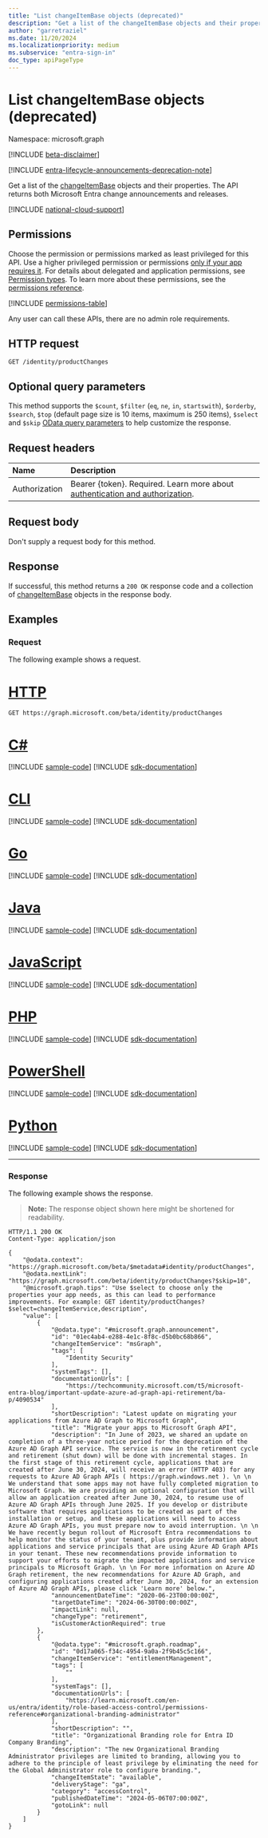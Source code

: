 ```yaml
---
title: "List changeItemBase objects (deprecated)"
description: "Get a list of the changeItemBase objects and their properties."
author: "garretraziel"
ms.date: 11/20/2024
ms.localizationpriority: medium
ms.subservice: "entra-sign-in"
doc_type: apiPageType
---
```


# List changeItemBase objects (deprecated)

Namespace: microsoft.graph

[!INCLUDE [beta-disclaimer](../../includes/beta-disclaimer.md)]

[!INCLUDE [entra-lifecycle-announcements-deprecation-note](../includes/entra-lifecycle-announcements-deprecation-note.md)]

Get a list of the [changeItemBase](../resources/changeitembase.md) objects and their properties. The API returns both Microsoft Entra change announcements and releases.

[!INCLUDE [national-cloud-support](../../includes/global-only.md)]

## Permissions

Choose the permission or permissions marked as least privileged for this API. Use a higher privileged permission or permissions [only if your app requires it](/graph/permissions-overview#best-practices-for-using-microsoft-graph-permissions). For details about delegated and application permissions, see [Permission types](/graph/permissions-overview#permission-types). To learn more about these permissions, see the [permissions reference](/graph/permissions-reference).

<!-- { "blockType": "permissions", "name": "identitycontainer_list_productchanges" } -->
[!INCLUDE [permissions-table](../includes/permissions/identitycontainer-list-productchanges-permissions.md)]

Any user can call these APIs, there are no admin role requirements.

## HTTP request

<!-- {
  "blockType": "ignored"
}
-->
``` http
GET /identity/productChanges
```

## Optional query parameters

This method supports the `$count`, `$filter` (`eq`, `ne`, `in`, `startswith`), `$orderby`, `$search`, `$top` (default page size is 10 items, maximum is 250 items), `$select` and `$skip` [OData query parameters](/graph/query-parameters) to help customize the response.

## Request headers

|Name|Description|
|:---|:---|
|Authorization|Bearer {token}. Required. Learn more about [authentication and authorization](/graph/auth/auth-concepts).|

## Request body

Don't supply a request body for this method.

## Response

If successful, this method returns a `200 OK` response code and a collection of [changeItemBase](../resources/changeitembase.md) objects in the response body.

## Examples

### Request

The following example shows a request.
# [HTTP](#tab/http)
<!-- {
  "blockType": "request",
  "name": "list_changeitembase"
}
-->
``` http
GET https://graph.microsoft.com/beta/identity/productChanges
```

# [C#](#tab/csharp)
[!INCLUDE [sample-code](../includes/snippets/csharp/list-changeitembase-csharp-snippets.md)]
[!INCLUDE [sdk-documentation](../includes/snippets/snippets-sdk-documentation-link.md)]

# [CLI](#tab/cli)
[!INCLUDE [sample-code](../includes/snippets/cli/list-changeitembase-cli-snippets.md)]
[!INCLUDE [sdk-documentation](../includes/snippets/snippets-sdk-documentation-link.md)]

# [Go](#tab/go)
[!INCLUDE [sample-code](../includes/snippets/go/list-changeitembase-go-snippets.md)]
[!INCLUDE [sdk-documentation](../includes/snippets/snippets-sdk-documentation-link.md)]

# [Java](#tab/java)
[!INCLUDE [sample-code](../includes/snippets/java/list-changeitembase-java-snippets.md)]
[!INCLUDE [sdk-documentation](../includes/snippets/snippets-sdk-documentation-link.md)]

# [JavaScript](#tab/javascript)
[!INCLUDE [sample-code](../includes/snippets/javascript/list-changeitembase-javascript-snippets.md)]
[!INCLUDE [sdk-documentation](../includes/snippets/snippets-sdk-documentation-link.md)]

# [PHP](#tab/php)
[!INCLUDE [sample-code](../includes/snippets/php/list-changeitembase-php-snippets.md)]
[!INCLUDE [sdk-documentation](../includes/snippets/snippets-sdk-documentation-link.md)]

# [PowerShell](#tab/powershell)
[!INCLUDE [sample-code](../includes/snippets/powershell/list-changeitembase-powershell-snippets.md)]
[!INCLUDE [sdk-documentation](../includes/snippets/snippets-sdk-documentation-link.md)]

# [Python](#tab/python)
[!INCLUDE [sample-code](../includes/snippets/python/list-changeitembase-python-snippets.md)]
[!INCLUDE [sdk-documentation](../includes/snippets/snippets-sdk-documentation-link.md)]

---

### Response

The following example shows the response.
>**Note:** The response object shown here might be shortened for readability.
<!-- {
  "blockType": "response",
  "truncated": true,
  "@odata.type": "microsoft.graph.changeItemBase"
}
-->
``` http
HTTP/1.1 200 OK
Content-Type: application/json

{
    "@odata.context": "https://graph.microsoft.com/beta/$metadata#identity/productChanges",
    "@odata.nextLink": "https://graph.microsoft.com/beta/identity/productChanges?$skip=10",
    "@microsoft.graph.tips": "Use $select to choose only the properties your app needs, as this can lead to performance improvements. For example: GET identity/productChanges?$select=changeItemService,description",
    "value": [
        {
            "@odata.type": "#microsoft.graph.announcement",
            "id": "01ec4ab4-e288-4e1c-8f8c-d5b0bc68b866",
            "changeItemService": "msGraph",
            "tags": [
                "Identity Security"
            ],
            "systemTags": [],
            "documentationUrls": [
                "https://techcommunity.microsoft.com/t5/microsoft-entra-blog/important-update-azure-ad-graph-api-retirement/ba-p/4090534"
            ],
            "shortDescription": "Latest update on migrating your applications from Azure AD Graph to Microsoft Graph",
            "title": "Migrate your apps to Microsoft Graph API",
            "description": "In June of 2023, we shared an update on completion of a three-year notice period for the deprecation of the Azure AD Graph API service. The service is now in the retirement cycle and retirement (shut down) will be done with incremental stages. In the first stage of this retirement cycle, applications that are created after June 30, 2024, will receive an error (HTTP 403) for any requests to Azure AD Graph APIs ( https://graph.windows.net ). \n \n We understand that some apps may not have fully completed migration to Microsoft Graph. We are providing an optional configuration that will allow an application created after June 30, 2024, to resume use of Azure AD Graph APIs through June 2025. If you develop or distribute software that requires applications to be created as part of the installation or setup, and these applications will need to access Azure AD Graph APIs, you must prepare now to avoid interruption. \n \n We have recently begun rollout of Microsoft Entra recommendations to help monitor the status of your tenant, plus provide information about applications and service principals that are using Azure AD Graph APIs in your tenant. These new recommendations provide information to support your efforts to migrate the impacted applications and service principals to Microsoft Graph. \n \n For more information on Azure AD Graph retirement, the new recommendations for Azure AD Graph, and configuring applications created after June 30, 2024, for an extension of Azure AD Graph APIs, please click 'Learn more' below.",
            "announcementDateTime": "2020-06-23T00:00:00Z",
            "targetDateTime": "2024-06-30T00:00:00Z",
            "impactLink": null,
            "changeType": "retirement",
            "isCustomerActionRequired": true
        },
        {
            "@odata.type": "#microsoft.graph.roadmap",
            "id": "0d17a065-f34c-4954-9a0a-2f9b45c5c166",
            "changeItemService": "entitlementManagement",
            "tags": [
                ""
            ],
            "systemTags": [],
            "documentationUrls": [
                "https://learn.microsoft.com/en-us/entra/identity/role-based-access-control/permissions-reference#organizational-branding-administrator"
            ],
            "shortDescription": "",
            "title": "Organizational Branding role for Entra ID Company Branding",
            "description": "The new Organizational Branding Administrator privileges are limited to branding, allowing you to adhere to the principle of least privilege by eliminating the need for the Global Administrator role to configure branding.",
            "changeItemState": "available",
            "deliveryStage": "ga",
            "category": "accessControl",
            "publishedDateTime": "2024-05-06T07:00:00Z",
            "gotoLink": null
        }
    ]
}
```
